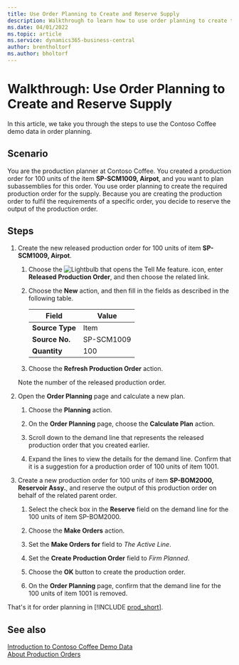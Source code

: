 ```yaml
---
title: Use Order Planning to Create and Reserve Supply
description: Walkthrough to learn how to use order planning to create the required production order for the supply in Business Central.
ms.date: 04/01/2022
ms.topic: article
ms.service: dynamics365-business-central
author: brentholtorf
ms.author: bholtorf
---
```


# Walkthrough: Use Order Planning to Create and Reserve Supply

In this article, we take you through the steps to use the Contoso Coffee demo data in order planning.

## Scenario

You are the production planner at Contoso Coffee. You created a production order for 100 units of the item **SP-SCM1009, Airpot**, and you want to plan subassemblies for this order. You use order planning to create the required production order for the supply. Because you are creating the production order to fulfil the requirements of a specific order, you decide to reserve the output of the production order.  

## Steps

1. Create the new released production order for 100 units of item **SP-SCM1009, Airpot**.

    1. Choose the ![Lightbulb that opens the Tell Me feature.](../../media/ui-search/search_small.png "Tell me what you want to do") icon, enter **Released Production Order**, and then choose the related link.  

    2. Choose the **New** action, and then fill in the fields as described in the following table.  

        |Field  |Value  |
        |---------|---------|
        |**Source Type** |Item|
        |**Source No.** |SP-SCM1009|
        |**Quantity** |100|
    3. Choose the **Refresh Production Order** action.  

    Note the number of the released production order.

2. Open the **Order Planning** page and calculate a new plan.

    1. Choose the **Planning** action.  

    2. On the **Order Planning** page, choose the **Calculate Plan** action.  

    3. Scroll down to the demand line that represents the released production order that you created earlier.  

    4. Expand the lines to view the details for the demand line. Confirm that it is a suggestion for a production order of 100 units of item 1001.  

3. Create a new production order for 100 units of item **SP-BOM2000, Reservoir Assy.**, and reserve the output of this production order on behalf of the related parent order.  

    1. Select the check box in the **Reserve** field on the demand line for the 100 units of item SP-BOM2000.

    2. Choose the **Make Orders** action.  

    3. Set the **Make Orders for** field to *The Active Line*.  

    4. Set the **Create Production Order** field to *Firm Planned*.

    5. Choose the **OK** button to create the production order.

    6. On the **Order Planning** page, confirm that the demand line for the 100 units of item 1001 is removed.

That's it for order planning in [!INCLUDE [prod_short](../../includes/prod_short.md)].  

## See also 

[Introduction to Contoso Coffee Demo Data](../contoso-coffee-intro.md)  
[About Production Orders](../../production-about-production-orders.md)  
